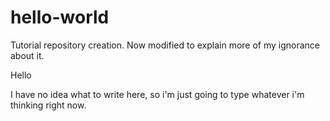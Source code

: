 # hello-world
Tutorial repository creation. Now modified to explain more of my ignorance about it.

Hello

I have no idea what to write here, so i'm just going to type whatever i'm thinking right now.

